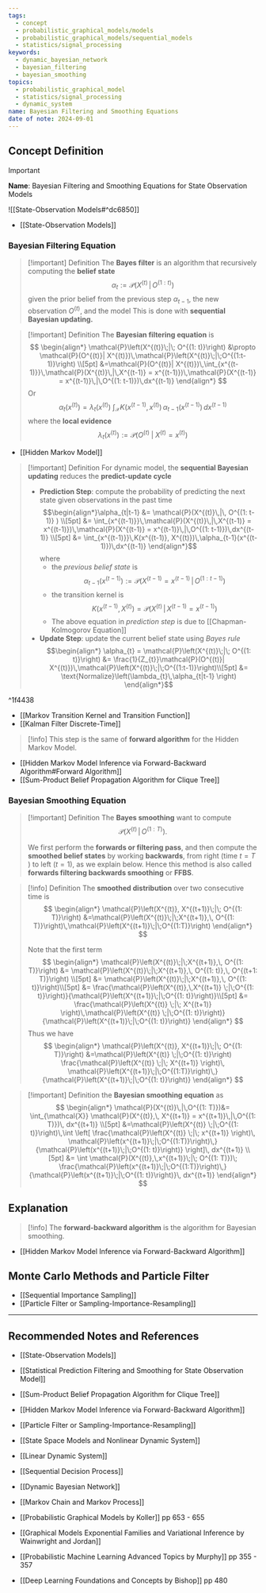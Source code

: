 ```yaml
---
tags:
  - concept
  - probabilistic_graphical_models/models
  - probabilistic_graphical_models/sequential_models
  - statistics/signal_processing
keywords:
  - dynamic_bayesian_network
  - bayesian_filtering
  - bayesian_smoothing
topics:
  - probabilistic_graphical_model
  - statistics/signal_processing
  - dynamic_system
name: Bayesian Filtering and Smoothing Equations
date of note: 2024-09-01
---
```


## Concept Definition

>[!important]
>**Name**: Bayesian Filtering and Smoothing Equations for State Observation Models

![[State-Observation Models#^dc6850]]

- [[State-Observation Models]]

### Bayesian Filtering Equation


>[!important] Definition
>The **Bayes filter** is an algorithm that recursively computing the **belief state** $$\alpha_{t} := \mathcal{P}(X^{(t)}\,|\,O^{(1: t)})$$ given the prior belief from the previous step $\alpha_{t-1}$, the new observation $O^{(t)}$, and the model This is done with **sequential Bayesian updating.** 

>[!important] Definition
>The **Bayesian filtering equation** is 
>$$
>\begin{align*}
>\mathcal{P}\left(X^{(t)}\;|\; O^{(1: t)}\right) &\propto \mathcal{P}(O^{(t)}| X^{(t)})\,\mathcal{P}\left(X^{(t)}\;|\;O^{(1:t-1)}\right)  \\[5pt]
>&=\mathcal{P}(O^{(t)}| X^{(t)})\,\int_{x^{(t-1)}}\,\mathcal{P}(X^{(t)}\,|\,X^{(t-1)} = x^{(t-1)})\,\mathcal{P}(X^{(t-1)} = x^{(t-1)}\,|\,O^{(1: t-1)})\,dx^{(t-1)}
>\end{align*}
>$$
>Or
>$$
>\alpha_{t}(x^{(t)}) = \lambda_{t}(x^{(t)})\;\int_{\mathcal{X}} K(x^{(t-1)}, x^{(t)})\,\alpha_{t-1}(x^{(t-1)})\,dx^{(t-1)}
>$$
>where the **local evidence** $$\lambda_{t}(x^{(t)}) := \mathcal{P}(O^{(t)}\;|\;X^{(t)} = x^{(t)})$$

- [[Hidden Markov Model]]

>[!important] Definition
>For dynamic model, the **sequential Bayesian updating** reduces the **predict-update cycle**
>- **Prediction Step**: compute the probability of predicting the next state given observations in the past time $$\begin{align*}\alpha_{t|t-1} &= \mathcal{P}(X^{(t)}\,|\, O^{(1: t-1)} ) \\[5pt]  &= \int_{x^{(t-1)}}\,\mathcal{P}(X^{(t)}\,|\,X^{(t-1)} = x^{(t-1)})\,\mathcal{P}(X^{(t-1)} = x^{(t-1)}\,|\,O^{(1: t-1)})\,dx^{(t-1)} \\[5pt] &= \int_{x^{(t-1)}}\,K(x^{(t-1)}, X^{(t)})\,\alpha_{t-1}(x^{(t-1)})\,dx^{(t-1)} \end{align*}$$ where 
>	- the *previous belief state* is $$\alpha_{t-1}(x^{(t-1)}) := \mathcal{P}(X^{(t-1)} = x^{(t-1)}\,|\,O^{(1: t-1)})$$
>	- the transition kernel is $$K(x^{(t-1)}, X^{(t)}) = \mathcal{P}(X^{(t)}\,|\,X^{(t-1)} = x^{(t-1)})$$
>	- The above equation in *prediction step* is due to [[Chapman-Kolmogorov Equation]]
>- **Update Step**: update the current belief state using *Bayes rule* $$\begin{align*} \alpha_{t} = \mathcal{P}\left(X^{(t)}\;|\; O^{(1: t)}\right) &= \frac{1}{Z_{t}}\mathcal{P}(O^{(t)}| X^{(t)})\,\mathcal{P}\left(X^{(t)}\;|\;O^{(1:t-1)}\right)\\[5pt] &= \text{Normalize}\left(\lambda_{t}\,\alpha_{t|t-1} \right) \end{align*}$$

^1f4438

- [[Markov Transition Kernel and Transition Function]]
- [[Kalman Filter Discrete-Time]]

>[!info]
>This step is the same of **forward algorithm** for the Hidden Markov Model. 

- [[Hidden Markov Model Inference via Forward-Backward Algorithm#Forward Algorithm]]
- [[Sum-Product Belief Propagation Algorithm for Clique Tree]]

### Bayesian Smoothing Equation

>[!important] Definition
>The **Bayes smoothing** want to compute $$\mathcal{P}(X^{(t)}\,|\,O^{(1: T)}).$$
>
>We first perform the **forwards or filtering pass**, and then compute the **smoothed belief states** by working **backwards**, from right (time $t = T$ ) to left ($t = 1$), as we explain below. Hence this method is also called **forwards filtering backwards smoothing** or **FFBS**.


>[!info] Definition
>The **smoothed distribution** over two consecutive time is
>$$
>\begin{align*}
>\mathcal{P}\left(X^{(t)}, X^{(t+1)}\;|\; O^{(1: T)}\right) &=\mathcal{P}\left(X^{(t)}\;|\;X^{(t+1)},\, O^{(1: T)}\right)\,\mathcal{P}\left(X^{(t+1)}\;|\;O^{(1:T)}\right)  
>\end{align*}
>$$
>
>Note that the first term
>$$
>\begin{align*}
> \mathcal{P}\left(X^{(t)}\;|\;X^{(t+1)},\, O^{(1: T)}\right) &= \mathcal{P}\left(X^{(t)}\;|\;X^{(t+1)},\, O^{(1: t)},\, O^{(t+1: T)}\right)  \\[5pt]
> &= \mathcal{P}\left(X^{(t)}\;|\;X^{(t+1)},\, O^{(1: t)}\right)\\[5pt]
> &= \frac{\mathcal{P}\left(X^{(t)},\,X^{(t+1)} \;|\;O^{(1: t)}\right)}{\mathcal{P}\left(X^{(t+1)}\;|\;O^{(1: t)}\right)}\\[5pt]
> &=  \frac{\mathcal{P}\left(X^{(t)} \;|\; X^{(t+1)} \right)\,\mathcal{P}\left(X^{(t)} \;|\;O^{(1: t)}\right)}{\mathcal{P}\left(X^{(t+1)}\;|\;O^{(1: t)}\right)}
>\end{align*}
>$$
>Thus we have 
>$$
>\begin{align*}
>\mathcal{P}\left(X^{(t)}, X^{(t+1)}\;|\; O^{(1: T)}\right) &=\mathcal{P}\left(X^{(t)} \;|\;O^{(1: t)}\right)   \frac{\mathcal{P}\left(X^{(t)} \;|\; X^{(t+1)} \right)\, \mathcal{P}\left(X^{(t+1)}\;|\;O^{(1:T)}\right)\,}{\mathcal{P}\left(X^{(t+1)}\;|\;O^{(1: t)}\right)} 
>\end{align*}
>$$

>[!important] Definition
>the  **Bayesian smoothing equation** as
>$$
>\begin{align*}
>\mathcal{P}(X^{(t)}\,|\,O^{(1: T)})&= \int_{\mathcal{X}} \mathcal{P}(X^{(t)},\, X^{(t+1)} = x^{(t+1)}\,|\,O^{(1: T)})\, dx^{(t+1)} \\[5pt]
>&=\mathcal{P}\left(X^{(t)} \;|\;O^{(1: t)}\right)\,\int \left[ \frac{\mathcal{P}\left(X^{(t)} \;|\; x^{(t+1)} \right)\, \mathcal{P}\left(x^{(t+1)}\;|\;O^{(1:T)}\right)\,}{\mathcal{P}\left(x^{(t+1)}\;|\;O^{(1: t)}\right)} \right]\,  dx^{(t+1)} \\[5pt]
>&= \int \mathcal{P}(X^{(t)},\,x^{(t+1)}\;|\; O^{(1: T)})\; \frac{\mathcal{P}\left(x^{(t+1)}\;|\;O^{(1:T)}\right)\,}{\mathcal{P}\left(x^{(t+1)}\;|\;O^{(1: t)}\right)}\,  dx^{(t+1)}
>\end{align*}
>$$


## Explanation

>[!info]
>The **forward-backward algorithm** is the algorithm for Bayesian smoothing.
>

- [[Hidden Markov Model Inference via Forward-Backward Algorithm]]


## Monte Carlo Methods and Particle Filter

- [[Sequential Importance Sampling]]
- [[Particle Filter or Sampling-Importance-Resampling]]




-----------
##  Recommended Notes and References


- [[State-Observation Models]]
- [[Statistical Prediction Filtering and Smoothing for State Observation Model]]
- [[Sum-Product Belief Propagation Algorithm for Clique Tree]]
- [[Hidden Markov Model Inference via Forward-Backward Algorithm]]
- [[Particle Filter or Sampling-Importance-Resampling]]


- [[State Space Models and Nonlinear Dynamic System]]
- [[Linear Dynamic System]]
- [[Sequential Decision Process]]
- [[Dynamic Bayesian Network]]
- [[Markov Chain and Markov Process]]


- [[Probabilistic Graphical Models by Koller]] pp 653 - 655
- [[Graphical Models Exponential Families and Variational Inference by Wainwright and Jordan]]
- [[Probabilistic Machine Learning Advanced Topics by Murphy]] pp 355 - 357
- [[Deep Learning Foundations and Concepts by Bishop]] pp 480